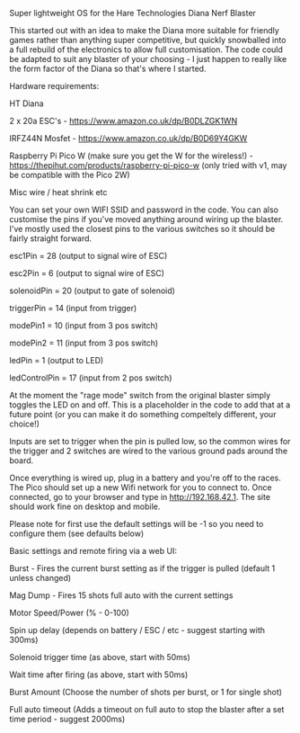 Super lightweight OS for the Hare Technologies Diana Nerf Blaster

This started out with an idea to make the Diana more suitable for friendly games rather than anything super competitive, 
but quickly snowballed into a full rebuild of the electronics to allow full customisation. The code could be adapted to 
suit any blaster of your choosing - I just happen to really like the form factor of the Diana so that's where I started.


Hardware requirements:

HT Diana

2 x 20a ESC's - https://www.amazon.co.uk/dp/B0DLZGK1WN

IRFZ44N Mosfet - https://www.amazon.co.uk/dp/B0D69Y4GKW

Raspberry Pi Pico W (make sure you get the W for the wireless!) - https://thepihut.com/products/raspberry-pi-pico-w (only tried with v1, may be compatible with the Pico 2W)

Misc wire / heat shrink etc


You can set your own WIFI SSID and password in the code. You can also customise the pins if you've moved anything around
wiring up the blaster. I've mostly used the closest pins to the various switches so it should be fairly straight forward.

esc1Pin = 28 (output to signal wire of ESC)

esc2Pin = 6 (output to signal wire of ESC)

solenoidPin = 20 (output to gate of solenoid)

triggerPin = 14 (input from trigger)

modePin1 = 10 (input from 3 pos switch)

modePin2 = 11 (input from 3 pos switch)

ledPin = 1 (output to LED)

ledControlPin = 17 (input from 2 pos switch)

At the moment the "rage mode" switch from the original blaster simply toggles the LED on and off. This is a placeholder
in the code to add that at a future point (or you can make it do something compeltely different, your choice!)

Inputs are set to trigger when the pin is pulled low, so the common wires for the trigger and 2 switches are wired to
the various ground pads around the board.

Once everything is wired up, plug in a battery and you're off to the races. The Pico should set up a new Wifi network
for you to connect to. Once connected, go to your browser and type in http://192.168.42.1. The site should
work fine on desktop and mobile. 

Please note for first use the default settings will be -1 so you need to configure them (see defaults below)


Basic settings and remote firing via a web UI:

Burst - Fires the current burst setting as if the trigger is pulled (default 1 unless changed)

Mag Dump - Fires 15 shots full auto with the current settings

Motor Speed/Power (% - 0-100)

Spin up delay (depends on battery / ESC / etc - suggest starting with 300ms)

Solenoid trigger time (as above, start with 50ms)

Wait time after firing (as above, start with 50ms)

Burst Amount (Choose the number of shots per burst, or 1 for single shot) 

Full auto timeout (Adds a timeout on full auto to stop the blaster after a set time period - suggest 2000ms)
